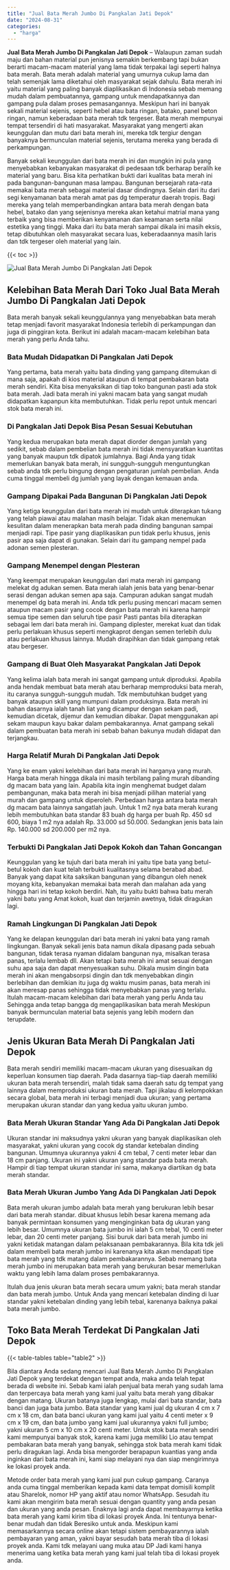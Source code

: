 ```yaml
---
title: "Jual Bata Merah Jumbo Di Pangkalan Jati Depok"
date: "2024-08-31"
categories: 
  - "harga"
---
```


**Jual Bata Merah Jumbo Di Pangkalan Jati Depok** – Walaupun zaman sudah maju dan bahan material pun jenisnya semakin berkembang tapi bukan berarti macam-macam material yang lama tidak terpakai lagi seperti halnya bata merah. Bata merah adalah material yang umurnya cukup lama dan telah semenjak lama diketahui oleh masyarakat sejak dahulu. Bata merah ini yaitu material yang paling banyak diaplikasikan di Indonesia sebab memang mudah dalam pembuatannya, gampang untuk mendapatkannya dan gampang pula dalam proses pemasangannya. Meskipun hari ini banyak sekali material sejenis, seperti hebel atau bata ringan, batako, panel beton ringan, namun keberadaan bata merah tdk tergeser. Bata merah mempunyai tempat tersendiri di hati masyarakat. Masyarakat yang mengerti akan keunggulan dan mutu dari bata merah ini, mereka tdk tergiur dengan banyaknya bermunculan material sejenis, terutama mereka yang berada di perkampungan.

Banyak sekali keunggulan dari bata merah ini dan mungkin ini pula yang menyebabkan kebanyakan masyarakat di pedesaan tdk berharap beralih ke material yang baru. Bisa kita perhatikan bukti dari kualitas bata merah ini pada bangunan-bangunan masa lampau. Bangunan bersejarah rata-rata memakai bata merah sebagai material dasar dindingnya. Selain dari itu dari segi kenyamanan bata merah amat pas dg temperatur daerah tropis. Bagi mereka yang telah memperbandingkan antara bata merah dengan bata hebel, batako dan yang sejenisnya mereka akan ketahui matrial mana yang terbaik yang bisa memberikan kenyamanan dan keamanan serta nilai estetika yang tinggi. Maka dari itu bata merah sampai dikala ini masih eksis, tetap dibutuhkan oleh masyarakat secara luas, keberadaannya masih laris dan tdk tergeser oleh material yang lain.

{{< toc >}}

![Jual Bata Merah Jumbo Di Pangkalan Jati Depok](/images/jual-bata-merah-24.png)

## Kelebihan Bata Merah Dari Toko Jual Bata Merah Jumbo Di Pangkalan Jati Depok

Bata merah banyak sekali keunggulannya yang menyebabkan bata merah tetap menjadi favorit masyarakat Indonesia terlebih di perkampungan dan juga di pinggiran kota. Berikut ini adalah macam-macam kelebihan bata merah yang perlu Anda tahu.

### Bata Mudah Didapatkan Di Pangkalan Jati Depok

Yang pertama, bata merah yaitu bata dinding yang gampang ditemukan di mana saja, apakah di kios material ataupun di tempat pembakaran bata merah sendiri. Kita bisa menyaksikan di tiap toko bangunan pasti ada stok bata merah. Jadi bata merah ini yakni macam bata yang sangat mudah didapatkan kapanpun kita membutuhkan. Tidak perlu repot untuk mencari stok bata merah ini.

### Di Pangkalan Jati Depok Bisa Pesan Sesuai Kebutuhan

Yang kedua merupakan bata merah dapat diorder dengan jumlah yang sedikit, sebab dalam pembelian bata merah ini tidak mensyaratkan kuantitas yang banyak maupun tdk dipatok jumlahnya. Bagi Anda yang tidak memerlukan banyak bata merah, ini sungguh-sungguh menguntungkan sebab anda tdk perlu bingung dengan pengaturan jumlah pembelian. Anda cuma tinggal membeli dg jumlah yang layak dengan kemauan anda.

### Gampang Dipakai Pada Bangunan Di Pangkalan Jati Depok

Yang ketiga keunggulan dari bata merah ini mudah untuk diterapkan tukang yang telah piawai atau malahan masih belajar. Tidak akan menemukan kesulitan dalam menerapkan bata merah pada dinding bangunan sampai menjadi rapi. Tipe pasir yang diaplikasikan pun tidak perlu khusus, jenis pasir apa saja dapat di gunakan. Selain dari itu gampang nempel pada adonan semen plesteran.

### Gampang Menempel dengan Plesteran

Yang keempat merupakan keunggulan dari mata merah ini gampang melekat dg adukan semen. Bata merah ialah jenis bata yang benar-benar serasi dengan adukan semen apa saja. Campuran adukan sangat mudah menempel dg bata merah ini. Anda tdk perlu pusing mencari macam semen ataupun macam pasir yang cocok dengan bata merah ini karena hampir semua tipe semen dan seluruh tipe pasir Pasti pantas bila diterapkan sebagai lem dari bata merah ini. Gampang diplester, merekat kuat dan tidak perlu perlakuan khusus seperti mengkaprot dengan semen terlebih dulu atau perlakuan khusus lainnya. Mudah dirapihkan dan tidak gampang retak atau bergeser.

### Gampang di Buat Oleh Masyarakat Pangkalan Jati Depok

Yang kelima ialah bata merah ini sangat gampang untuk diproduksi. Apabila anda hendak membuat bata merah atau berharap memproduksi bata merah, itu caranya sungguh-sungguh mudah. Tdk membutuhkan budget yang banyak ataupun skill yang mumpuni dalam produksinya. Bata merah ini bahan dasarnya ialah tanah liat yang dicampur dengan sekam padi, kemudian dicetak, dijemur dan kemudian dibakar. Dapat menggunakan api sekam maupun kayu bakar dalam pembakarannya. Amat gampang sekali dalam pembuatan bata merah ini sebab bahan bakunya mudah didapat dan terjangkau.

### Harga Relatif Murah Di Pangkalan Jati Depok

Yang ke enam yakni kelebihan dari bata merah ini harganya yang murah. Harga bata merah hingga dikala ini masih terbilang paling murah dibanding dg macam bata yang lain. Apabila kita ingin menghemat budget dalam pembangunan, maka bata merah ini bisa menjadi pilihan material yang murah dan gampang untuk diperoleh. Perbedaan harga antara bata merah dg macam bata lainnya sangatlah jauh. Untuk 1 m2 nya bata merah kurang lebih membutuhkan bata standar 83 buah dg harga per buah Rp. 450 sd 600, biaya 1 m2 nya adalah Rp. 33.000 sd 50.000. Sedangkan jenis bata lain Rp. 140.000 sd 200.000 per m2 nya.

### Terbukti Di Pangkalan Jati Depok Kokoh dan Tahan Goncangan

Keunggulan yang ke tujuh dari bata merah ini yaitu tipe bata yang betul-betul kokoh dan kuat telah terbukti kualitasnya selama berabad abad. Banyak yang dapat kita saksikan bangunan yang dibangun oleh nenek moyang kita, kebanyakan memakai bata merah dan malahan ada yang hingga hari ini tetap kokoh berdiri. Nah, itu yaitu bukti bahwa batu merah yakni batu yang Amat kokoh, kuat dan terjamin awetnya, tidak diragukan lagi.

### Ramah Lingkungan Di Pangkalan Jati Depok

Yang ke delapan keunggulan dari bata merah ini yakni bata yang ramah lingkungan. Banyak sekali jenis bata namun dikala dipasang pada sebuah bangunan, tidak terasa nyaman didalam bangunan nya, misalkan terasa panas, terlalu lembab dll. Akan tetapi bata merah ini amat sesuai dengan suhu apa saja dan dapat menyesuaikan suhu. Dikala musim dingin bata merah ini akan mengabsorpsi dingin dan tdk menyebabkan dingin berlebihan dan demikian itu juga dg waktu musim panas, bata merah ini akan meresap panas sehingga tidak menyebabkan panas yang terlalu. Itulah macam-macam kelebihan dari bata merah yang perlu Anda tau Sehingga anda tetap bangga dg mengaplikasikan bata merah Meskipun banyak bermunculan material bata sejenis yang lebih modern dan terupdate.

## Jenis Ukuran Bata Merah Di Pangkalan Jati Depok

Bata merah sendiri memiliki macam-macam ukuran yang disesuaikan dg keperluan konsumen tiap daerah. Pada dasarnya tiap-tiap daerah memiliki ukuran bata merah tersendiri, malah tidak sama daerah satu dg tempat yang lainnya dalam memproduksi ukuran bata merah. Tapi jikalau di kelompokkan secara global, bata merah ini terbagi menjadi dua ukuran; yang pertama merupakan ukuran standar dan yang kedua yaitu ukuran jumbo.

### Bata Merah Ukuran Standar Yang Ada Di Pangkalan Jati Depok

Ukuran standar ini maksudnya yakni ukuran yang banyak diaplikasikan oleh masyarakat, yakni ukuran yang cocok dg standar ketebalan dinding bangunan. Umumnya ukurannya yakni 4 cm tebal, 7 centi meter lebar dan 18 cm panjang. Ukuran ini yakni ukuran yang standar pada bata merah. Hampir di tiap tempat ukuran standar ini sama, makanya diartikan dg bata merah standar.

### Bata Merah Ukuran Jumbo Yang Ada Di Pangkalan Jati Depok

Bata merah ukuran jumbo adalah bata merah yang berukuran lebih besar dari bata merah standar. dibuat khusus lebih besar karena memang ada banyak permintaan konsumen yang menginginkan bata dg ukuran yang lebih besar. Umumnya ukuran bata jumbo ini ialah 5 cm tebal, 10 centi meter lebar, dan 20 centi meter panjang. Sisi buruk dari bata merah jumbo ini yakni ketidak matangan dalam pelaksanaan pembakarannya. Bila kita tdk jeli dalam membeli bata merah jumbo ini karenanya kita akan mendapati tipe bata merah yang tdk matang dalam pembakarannya. Sebab memang bata merah jumbo ini merupakan bata merah yang berukuran besar memerlukan waktu yang lebih lama dalam proses pembakarannya.

Itulah dua jenis ukuran bata merah secara umum yakni; bata merah standar dan bata merah jumbo. Untuk Anda yang mencari ketebalan dinding di luar standar yakni ketebalan dinding yang lebih tebal, karenanya baiknya pakai bata merah jumbo.

## Toko Bata Merah Terdekat Di Pangkalan Jati Depok

{{< table-tables table="table2" >}}

Bila diantara Anda sedang mencari Jual Bata Merah Jumbo Di Pangkalan Jati Depok yang terdekat dengan tempat anda, maka anda telah tepat berada di website ini. Sebab kami ialah penjual bata merah yang sudah lama dan terpercaya bata merah yang kami jual yaitu bata merah yang dibakar dengan matang. Ukuran batanya juga lengkap, mulai dari bata standar, bata banci dan juga bata jumbo. Bata standar yang kami jual dg ukuran 4 cm x 7 cm x 18 cm, dan bata banci ukuran yang kami jual yaitu 4 centi meter x 9 cm x 19 cm, dan bata jumbo yang kami jual ukurannya yakni full jumbo; yakni ukuran 5 cm x 10 cm x 20 centi meter. Untuk stok bata merah sendiri kami mempunyai banyak stok, karena kami juga memiliki Lio atau tempat pembakaran bata merah yang banyak, sehingga stok bata merah kami tidak perlu diragukan lagi. Anda bisa mengorder berapapun kuantias yang anda inginkan dari bata merah ini, kami siap melayani nya dan siap mengirimnya ke lokasi proyek anda.

Metode order bata merah yang kami jual pun cukup gampang. Caranya anda cuma tinggal memberikan kepada kami data tempat domisili komplit atau Sharelok, nomor HP yang aktif atau nomor WhatsApp. Sesudah itu kami akan mengirim bata merah sesuai dengan quantity yang anda pesan dan ukuran yang anda pesan. Enaknya lagi anda dapat membayarnya ketika bata merah yang kami kirim tiba di lokasi proyek Anda. Ini tentunya benar-benar mudah dan tidak Beresiko untuk anda. Meskipun kami memasarkannya secara online akan tetapi sistem pembayarannya ialah pembayaran yang aman, yakni bayar sesudah bata merah tiba di lokasi proyek anda. Kami tdk melayani uang muka atau DP Jadi kami hanya menerima uang ketika bata merah yang kami jual telah tiba di lokasi proyek anda.
